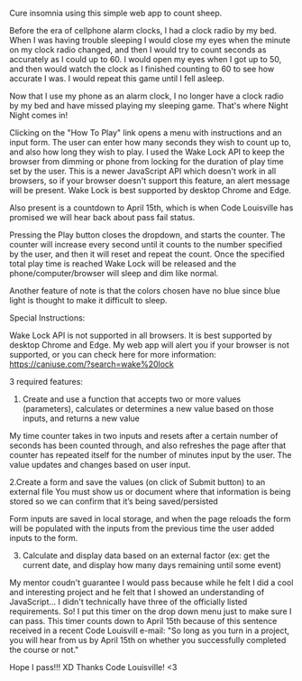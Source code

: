 Cure insomnia using this simple web app to count sheep. 

Before the era of cellphone alarm clocks, I had a clock radio by my bed.  When I was having trouble sleeping I would close my eyes when the minute on my clock radio changed, and then I would try to count seconds as accurately as I could up to 60.  I would open my eyes when I got up to 50, and then would watch the clock as I finished counting to 60 to see how accurate I was.  I would repeat this game until I fell asleep.

Now that I use my phone as an alarm clock, I no longer have a clock radio by my bed and have missed playing my sleeping game.  That's where Night Night comes in!

Clicking on the "How To Play" link opens a menu with instructions and an input form.  The user can enter how many seconds they wish to count up to, and also how long they wish to play.  I used the Wake Lock API to keep the browser from dimming or phone from locking for the duration of play time set by the user.  This is a newer JavaScript API which doesn't work in all browsers, so if your browser doesn't support this feature, an alert message will be present. Wake Lock is best supported by desktop Chrome and Edge.

Also present is a countdown to April 15th, which is when Code Louisville has promised we will hear back about pass fail status. 

Pressing the Play button closes the dropdown, and starts the counter.  The counter will increase every second until it counts to the number specified by the user, and then it will reset and repeat the count.  Once the specified total play time is reached Wake Lock will be released and the phone/computer/browser will sleep and dim like normal.

Another feature of note is that the colors chosen have no blue since blue light is thought to make it difficult to sleep.

Special Instructions:

Wake Lock API is not supported in all browsers.  It is best supported by desktop Chrome and Edge.  My web app will alert you if your browser is not supported, or you can check here for more information: https://caniuse.com/?search=wake%20lock

3 required features:

1. Create and use a function that accepts two or more values (parameters), calculates or determines a new value based on those inputs, and returns a new value

My time counter takes in two inputs and resets after a certain number of seconds has been counted through, and also refreshes the page after that counter has repeated itself for the number of minutes input by the user.  The value updates and changes based on user input.


2.Create a form and save the values (on click of Submit button) to an external file 
You must show us or document where that information is being stored so we can confirm that it’s being saved/persisted

Form inputs are saved in local storage, and when the page reloads the form will be populated with the inputs from the previous time the user added inputs to the form.


3. Calculate and display data based on an external factor (ex: get the current date, and display how many days remaining until some event)

My mentor coudn't guarantee I would pass because while he felt I did a cool and interesting project and he felt that I showed an understanding of JavaScript... I didn't technically have three of the officially listed requirements. So! I put this timer on the drop down menu just to make sure I can pass. This timer counts down to April 15th because of this sentence received in a recent Code Louisvill e-mail: "So long as you turn in a project, you will hear from us by April 15th on whether you successfully completed the course or not."


Hope I pass!!! XD  Thanks Code Louisville! <3
